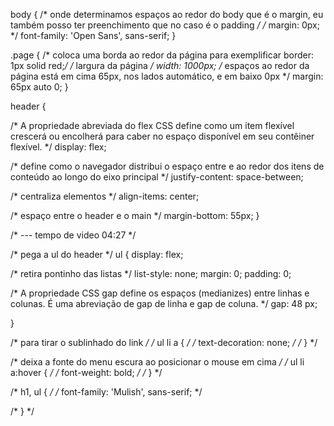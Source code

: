 body {
  /* onde determinamos espaços ao redor do body que é o margin, eu também posso ter preenchimento que no caso é o padding */
  /* margin: 0px;  */
  font-family: 'Open Sans', sans-serif;
}

.page {
  /* coloca uma borda ao redor da página para exemplificar 
  border: 1px solid red;*/
  /* largura da página */
  width: 1000px;
  /* espaços ao redor da página está em cima 65px, nos lados automático, e em baixo 0px */
  margin: 65px auto 0;
}

header {
  
  /* A propriedade abreviada do flex CSS define como um item flexível crescerá ou encolherá para caber no espaço disponível em seu contêiner flexível. */
  display: flex;

  /* define como o navegador distribui o espaço entre e ao redor dos itens de conteúdo ao longo do eixo principal */
  justify-content: space-between;

  /* centraliza elementos  */
  align-items: center;

  /* espaço entre o header e o main */
  margin-bottom: 55px;
}

/* --- tempo de video 04:27 */

/* pega a ul do header */
 ul {
  display: flex;
  
  /* retira pontinho das listas */
  list-style: none;
  margin: 0;
  padding: 0;

  /* A propriedade CSS gap define os espaços (medianizes) entre linhas e colunas. É uma abreviação de gap de   linha e gap de coluna. */
   gap: 48 px; 
  
}

/* para tirar o sublinhado do link */
/* ul li a { */
  /* text-decoration: none; */
/* } */

/* deixa a fonte do menu escura ao posicionar o mouse em cima */
/* ul li a:hover { */
/* font-weight: bold; */
/* } */

/* h1, ul { */
  /* font-family: 'Mulish', sans-serif; */

/* } */